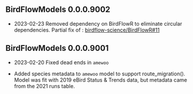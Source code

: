 ## BirdFlowModels 0.0.0.9002

* 2023-02-23 Removed dependency on BirdFlowR to eliminate circular dependencies. Partial fix of : [birdflow-science/BirdFlowR#11](https://github.com/birdflow-science/BirdFlowR/issues/11)

## BirdFlowModels 0.0.0.9001

* 2023-02-20 Fixed dead ends in `amewoo` 

* Added species metadata to `amewoo` model to support route_migration(). Model was fit with 2019 eBird Status & Trends data, but metadata came from the 2021 runs table. 
